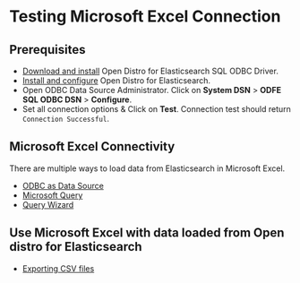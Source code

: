 # Testing Microsoft Excel Connection

## Prerequisites
* [Download and install](../../README.md) Open Distro for Elasticsearch SQL ODBC Driver.
* [Install and configure](https://opendistro.github.io/for-elasticsearch-docs/docs/install/) Open Distro for Elasticsearch.
* Open ODBC Data Source Administrator. Click on **System DSN** > **ODFE SQL ODBC DSN** > **Configure**.
* Set all connection options & Click on **Test**. Connection test should return `Connection Successful`.

## Microsoft Excel Connectivity

There are multiple ways to load data from Elasticsearch in Microsoft Excel.
* [ODBC as Data Source](odbc_data_source_connection.md)
* [Microsoft Query](microsoft_query_connection.md)
* [Query Wizard](query_wizard_connection.md)


## Use Microsoft Excel with data loaded from Open distro for Elasticsearch

* [Exporting CSV files](exporting_csv_files.md)
